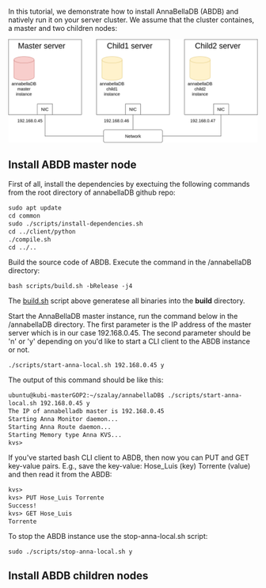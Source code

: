 In this tutorial, we demonstrate how to install AnnaBellaDB (ABDB) and natively run it on your server cluster. We assume that the cluster containes, a master and two children nodes:

![k8s_cluster](https://github.com/hsnlab/annabellaDB/blob/master/docs/cluster_architecture.png)

## Install ABDB master node

First of all, install the dependencies by exectuing the following commands from the root directory of annabellaDB github repo:
```
sudo apt update
cd common
sudo ./scripts/install-dependencies.sh
cd ../client/python
./compile.sh
cd ../..
```

Build the source code of ABDB. Execute the command in the /annabellaDB directory:
```
bash scripts/build.sh -bRelease -j4
```

The [build.sh](https://github.com/hsnlab/annabellaDB/blob/master/scripts/build.sh) script above generatese all binaries into the __build__ directory.

Start the AnnaBellaDB master instance, run the command below in the /annabellaDB directory. The first parameter is the IP address of the master server which is in our case 192.168.0.45. The second parameter should be 'n' or 'y' depending on you'd like to start a CLI client to the ABDB instance or not.
```
./scripts/start-anna-local.sh 192.168.0.45 y
```
The output of this command should be like this:
```
ubuntu@kubi-masterGOP2:~/szalay/annabellaDB$ ./scripts/start-anna-local.sh 192.168.0.45 y
The IP of annabelladb master is 192.168.0.45
Starting Anna Monitor daemon...
Starting Anna Route daemon...
Starting Memory type Anna KVS...
kvs> 
```

If you've started bash CLI client to ABDB, then now you can PUT and GET key-value pairs. E.g., save the key-value: Hose_Luis (key) Torrente (value) and then read it from the ABDB:
```
kvs> 
kvs> PUT Hose_Luis Torrente
Success!
kvs> GET Hose_Luis
Torrente

```

To stop the ABDB instance use the stop-anna-local.sh script:
```
sudo ./scripts/stop-anna-local.sh y
```

## Install ABDB children nodes
